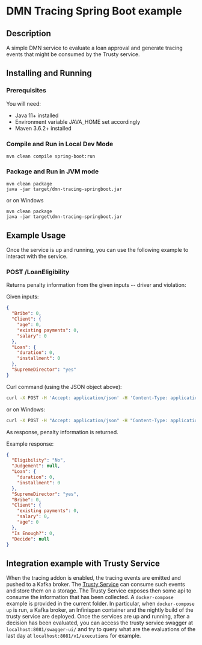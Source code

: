 # DMN Tracing Spring Boot example

## Description

A simple DMN service to evaluate a loan approval and generate tracing events that might be consumed by the Trusty service.

## Installing and Running

### Prerequisites

You will need:
  - Java 11+ installed
  - Environment variable JAVA_HOME set accordingly
  - Maven 3.6.2+ installed

### Compile and Run in Local Dev Mode

```
mvn clean compile spring-boot:run
```

### Package and Run in JVM mode

```
mvn clean package
java -jar target/dmn-tracing-springboot.jar
```

or on Windows

```
mvn clean package
java -jar target\dmn-tracing-springboot.jar
```

## Example Usage

Once the service is up and running, you can use the following example to interact with the service.

### POST /LoanEligibility

Returns penalty information from the given inputs -- driver and violation:

Given inputs:

```json
{
  "Bribe": 0,
  "Client": {
    "age": 0,
    "existing payments": 0,
    "salary": 0
  },
  "Loan": {
    "duration": 0,
    "installment": 0
  },
  "SupremeDirector": "yes"
}
```

Curl command (using the JSON object above):

```sh
curl -X POST -H 'Accept: application/json' -H 'Content-Type: application/json' -d '{"Bribe": 0,"Client": {"age": 0,"existing payments": 0,"salary": 0},"Loan": {"duration": 0,"installment": 0},"SupremeDirector": "yes"}' http://localhost:8080/LoanEligibility
```
or on Windows:

```sh
curl -X POST -H "Accept: application/json" -H "Content-Type: application/json" -d "{\"Bribe\": 0,\"Client\": {\"age\": 0,\"existing payments\": 0,\"salary\": 0},\"Loan\": {\"duration\": 0,\"installment\": 0},\"SupremeDirector\": \"yes\"}" http://localhost:8080/LoanEligibility
```

As response, penalty information is returned.

Example response:

```json
{
  "Eligibility": "No",
  "Judgement": null,
  "Loan": {
    "duration": 0,
    "installment": 0
  },
  "SupremeDirector": "yes",
  "Bribe": 0,
  "Client": {
    "existing payments": 0,
    "salary": 0,
    "age": 0
  },
  "Is Enough?": 0,
  "Decide": null
}
```

## Integration example with Trusty Service

When the tracing addon is enabled, the tracing events are emitted and pushed to a Kafka broker. The [Trusty Service](https://github.com/kiegroup/kogito-apps/tree/master/trusty) can consume such events and store them on a storage. The Trusty Service exposes then some api to consume the information that has been collected. 
A `docker-compose` example is provided in the current folder. In particular, when `docker-compose up` is run, a Kafka broker, an Infinispan container and the nightly build of the trusty service are deployed. 
Once the services are up and running, after a decision has been evaluated, you can access the trusty service swagger at `localhost:8081/swagger-ui/` and try to query what are the evaluations of the last day at `localhost:8081/v1/executions` for example.
